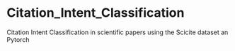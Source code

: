 # Citation_Intent_Classification
Citation Intent Classification in scientific papers using the Scicite dataset an Pytorch
